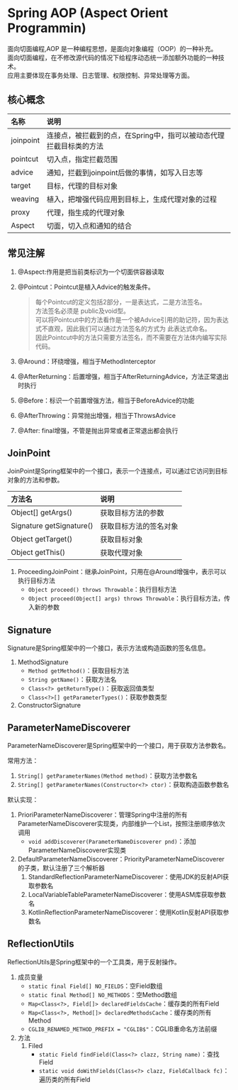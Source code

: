 # Spring AOP (Aspect Orient Programmin)

面向切面编程,AOP 是一种编程思想，是面向对象编程（OOP）的一种补充。  
面向切面编程，在不修改源代码的情况下给程序动态统一添加额外功能的一种技术。  
应用主要体现在事务处理、日志管理、权限控制、异常处理等方面。

## 核心概念

| 名称        | 说明                                   |  
|:----------|:-------------------------------------|  
| joinpoint | 连接点，被拦截到的点，在Spring中，指可以被动态代理拦截目标类的方法 |
| pointcut  | 切入点，指定拦截范围                           |
| advice    | 通知，拦截到joinpoint后做的事情，如写入日志等          |
| target    | 目标，代理的目标对象                           |
| weaving   | 植入，把增强代码应用到目标上，生成代理对象的过程             |
| proxy     | 代理，指生成的代理对象                          |
| Aspect    | 切面，切入点和通知的结合                         |

## 常见注解

1. @Aspect:作用是把当前类标识为一个切面供容器读取
2. @Pointcut：Pointcut是植入Advice的触发条件。  
   > 每个Pointcut的定义包括2部分，一是表达式，二是方法签名。  
   > 方法签名必须是 public及void型。  
   > 可以将Pointcut中的方法看作是一个被Advice引用的助记符，因为表达式不直观，因此我们可以通过方法签名的方式为 此表达式命名。  
   > 因此Pointcut中的方法只需要方法签名，而不需要在方法体内编写实际代码。

3. @Around：环绕增强，相当于MethodInterceptor
4. @AfterReturning：后置增强，相当于AfterReturningAdvice，方法正常退出时执行
5. @Before：标识一个前置增强方法，相当于BeforeAdvice的功能
6. @AfterThrowing：异常抛出增强，相当于ThrowsAdvice
7. @After: final增强，不管是抛出异常或者正常退出都会执行

## JoinPoint

JoinPoint是Spring框架中的一个接口，表示一个连接点，可以通过它访问到目标对象的方法和参数。

| 方法名 | 说明 |
|:-----|:----|
| Object[] getArgs() | 获取目标方法的参数 |
| Signature getSignature() | 获取目标方法的签名对象 |
| Object getTarget() | 获取目标对象 |
| Object getThis() | 获取代理对象 |

1. ProceedingJoinPoint：继承JoinPoint，只用在@Around增强中，表示可以执行目标方法
    - `Object proceed() throws Throwable`：执行目标方法
    - `Object proceed(Object[] args) throws Throwable`：执行目标方法，传入新的参数

## Signature

Signature是Spring框架中的一个接口，表示方法或构造函数的签名信息。

1. MethodSignature
    - `Method getMethod()`：获取目标方法
    - `String getName()`：获取方法名
    - `Class<?> getReturnType()`：获取返回值类型
    - `Class<?>[] getParameterTypes()`：获取参数类型
2. ConstructorSignature

## ParameterNameDiscoverer

ParameterNameDiscoverer是Spring框架中的一个接口，用于获取方法参数名。

常用方法：

1. `String[] getParameterNames(Method method)`：获取方法参数名
2. `String[] getParameterNames(Constructor<?> ctor)`：获取构造函数参数名

默认实现：

1. PrioriParameterNameDiscoverer：管理Spring中注册的所有ParameterNameDiscoverer实现类，内部维护一个List，按照注册顺序依次调用
    - `void addDiscoverer(ParameterNameDiscoverer pnd)`：添加ParameterNameDiscoverer实现类
2. DefaultParameterNameDiscoverer：PriorityParameterNameDiscoverer的子类，默认注册了三个解析器
   1. StandardReflectionParameterNameDiscoverer：使用JDK的反射API获取参数名
   2. LocalVariableTableParameterNameDiscoverer：使用ASM库获取参数名
   3. KotlinReflectionParameterNameDiscoverer：使用Kotlin反射API获取参数名

## ReflectionUtils

ReflectionUtils是Spring框架中的一个工具类，用于反射操作。

1. 成员变量
    - `static final Field[] NO_FIELDS`：空Field数组
    - `static final Method[] NO_METHODS`：空Method数组
    - `Map<Class<?>, Field[]> declaredFieldsCache`：缓存类的所有Field
    - `Map<Class<?>, Method[]> declaredMethodsCache`：缓存类的所有Method
    - `CGLIB_RENAMED_METHOD_PREFIX = "CGLIB$"`：CGLIB重命名方法前缀
2. 方法
    1. Filed
        - `static Field findField(Class<?> clazz, String name)`：查找Field
        - `static void doWithFields(Class<?> clazz, FieldCallback fc)`：遍历类的所有Field
